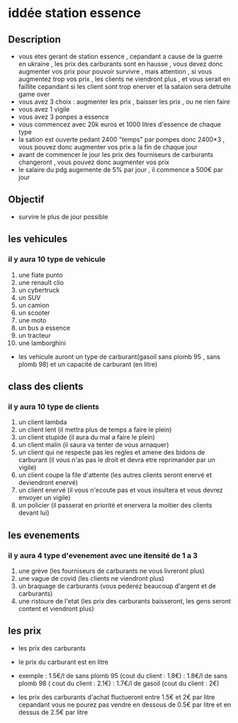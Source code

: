 # iddée station essence

## Description

- vous etes gerant de station essence , cepandant a cause de la guerre en ukraine , les prix des carburants sont en hausse , vous devez donc augmenter vos prix pour pouvoir survivre , mais attention , si vous augmentez trop vos prix , les clients ne viendront plus , et vous serait en faillite cepandant si les client sont trop enerver et la sataion sera detruite game over
- vous avez 3 choix : augmenter les prix , baisser les prix , ou ne rien faire
- vous avez 1 vigile
- vous avez 3 ponpes a essence
- vous commencez avec 20k euros et 1000 litres d'essence de chaque type
- la sation est ouverte pedant 2400 "temps"  par pompes donc 2400*3 , vous pouvez donc augmenter vos prix  a la fin de chaque jour
- avant de commencer le jour les prix des fourniseurs de carburants changeront , vous pouvez donc augmenter vos prix
- le salaire du pdg augemente de 5% par jour , il commence a 500€ par jour

## Objectif

- survire le plus de jour possible
  
## les vehicules

### il y aura 10 type de vehicule

1. une fiate punto
2. une renault clio
3. un cybertruck
4. un SUV
5. un camion
6. un scooter
7. une moto
8. un bus a essence
9. un tracteur
10. une lamborghini

- les vehicule auront un type de carburant(gasoil sans plomb 95 , sans plomb 98)
et un capacité de carburant (en litre)

## class des clients

### il y aura 10 type de clients

1. un client lambda
2. un client lent (il mettra plus de temps a faire le plein)
3. un client stupide (il aura du mal a  faire le plein)
4. un client malin (il saura va tenter de vous arnaquer)
5. un client qui ne respecte pas les regles et amene des bidons de carburant (il vous n'as pas le droit et devra etre reprimander par un vigile)
6. un client coupe la file d'attente (les autres clients seront enervé et deviendront enervé)
7. un client enervé (il vous n'ecoute pas et vous insultera et vous devrez envoyer un vigile)
8. un policier (il passerat en priorité et enervera la moitier des clients devant lui)

## les evenements

### il y aura 4 type d'evenement avec une itensité de 1 a 3

1. une grève (les fourniseurs de carburants ne vous livreront plus)
2. une vague de covid (les clients ne viendront plus)
3. un braquage de carburants (vous pederez beaucoup d'argent et de carburants)
4. une ristoure de l'etat (les prix des carburants baisseront, les gens seront content et viendront plus)

## les prix

- les prix des carburants

- le prix du carburant est en litre

- exemple
        : 1.5€/l de sans plomb 95 (cout du client : 1.8€)
        : 1.8€/l de sans plomb 98 ( cout du client : 2.1€)
        : 1.7€/l de gasoil (cout du client : 2€)

- les prix des carburants d'achat fluctueront entre 1.5€ et 2€ par litre cepandant vous ne pourez pas vendre en dessous de 0.5€ par litre et en dessus de 2.5€ par litre
  